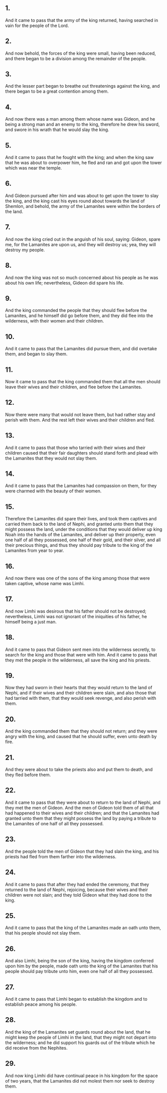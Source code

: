 ## 1.
And it came to pass that the army of the king returned, having searched in vain for the people of the Lord.
## 2.
And now behold, the forces of the king were small, having been reduced, and there began to be a division among the remainder of the people.
## 3.
And the lesser part began to breathe out threatenings against the king, and there began to be a great contention among them.
## 4.
And now there was a man among them whose name was Gideon, and he being a strong man and an enemy to the king, therefore he drew his sword, and swore in his wrath that he would slay the king.
## 5.
And it came to pass that he fought with the king; and when the king saw that he was about to overpower him, he fled and ran and got upon the tower which was near the temple.
## 6.
And Gideon pursued after him and was about to get upon the tower to slay the king, and the king cast his eyes round about towards the land of Shemlon, and behold, the army of the Lamanites were within the borders of the land.
## 7.
And now the king cried out in the anguish of his soul, saying: Gideon, spare me, for the Lamanites are upon us, and they will destroy us; yea, they will destroy my people.
## 8.
And now the king was not so much concerned about his people as he was about his own life; nevertheless, Gideon did spare his life.
## 9.
And the king commanded the people that they should flee before the Lamanites, and he himself did go before them, and they did flee into the wilderness, with their women and their children.
## 10.
And it came to pass that the Lamanites did pursue them, and did overtake them, and began to slay them.
## 11.
Now it came to pass that the king commanded them that all the men should leave their wives and their children, and flee before the Lamanites.
## 12.
Now there were many that would not leave them, but had rather stay and perish with them. And the rest left their wives and their children and fled.
## 13.
And it came to pass that those who tarried with their wives and their children caused that their fair daughters should stand forth and plead with the Lamanites that they would not slay them.
## 14.
And it came to pass that the Lamanites had compassion on them, for they were charmed with the beauty of their women.
## 15.
Therefore the Lamanites did spare their lives, and took them captives and carried them back to the land of Nephi, and granted unto them that they might possess the land, under the conditions that they would deliver up king Noah into the hands of the Lamanites, and deliver up their property, even one half of all they possessed, one half of their gold, and their silver, and all their precious things, and thus they should pay tribute to the king of the Lamanites from year to year.
## 16.
And now there was one of the sons of the king among those that were taken captive, whose name was Limhi.
## 17.
And now Limhi was desirous that his father should not be destroyed; nevertheless, Limhi was not ignorant of the iniquities of his father, he himself being a just man.
## 18.
And it came to pass that Gideon sent men into the wilderness secretly, to search for the king and those that were with him. And it came to pass that they met the people in the wilderness, all save the king and his priests.
## 19.
Now they had sworn in their hearts that they would return to the land of Nephi, and if their wives and their children were slain, and also those that had tarried with them, that they would seek revenge, and also perish with them.
## 20.
And the king commanded them that they should not return; and they were angry with the king, and caused that he should suffer, even unto death by fire.
## 21.
And they were about to take the priests also and put them to death, and they fled before them.
## 22.
And it came to pass that they were about to return to the land of Nephi, and they met the men of Gideon. And the men of Gideon told them of all that had happened to their wives and their children; and that the Lamanites had granted unto them that they might possess the land by paying a tribute to the Lamanites of one half of all they possessed.
## 23.
And the people told the men of Gideon that they had slain the king, and his priests had fled from them farther into the wilderness.
## 24.
And it came to pass that after they had ended the ceremony, that they returned to the land of Nephi, rejoicing, because their wives and their children were not slain; and they told Gideon what they had done to the king.
## 25.
And it came to pass that the king of the Lamanites made an oath unto them, that his people should not slay them.
## 26.
And also Limhi, being the son of the king, having the kingdom conferred upon him by the people, made oath unto the king of the Lamanites that his people should pay tribute unto him, even one half of all they possessed.
## 27.
And it came to pass that Limhi began to establish the kingdom and to establish peace among his people.
## 28.
And the king of the Lamanites set guards round about the land, that he might keep the people of Limhi in the land, that they might not depart into the wilderness; and he did support his guards out of the tribute which he did receive from the Nephites.
## 29.
And now king Limhi did have continual peace in his kingdom for the space of two years, that the Lamanites did not molest them nor seek to destroy them.
